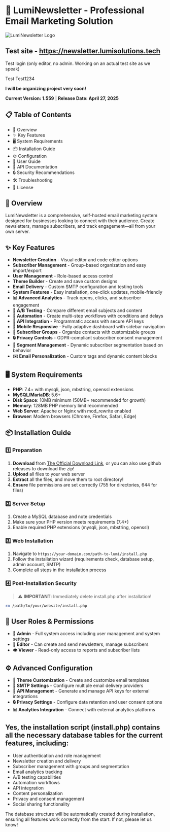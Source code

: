 # 📧 LumiNewsletter - Professional Email Marketing Solution

![LumiNewsletter Logo](https://github.com/BeefSnot/LumiNewsletterPHP/raw/main/assets/images/lumihost.png)

## Test site - https://newsletter.lumisolutions.tech

Test login (only editor, no admin. Working on an actual test site as we speak)

Test
Test1234


**I will be organizing project very soon!**

**Current Version: 1.559** | **Release Date: April 27, 2025**

## 📋 Table of Contents

- 🌟 Overview
- ✨ Key Features
- 🖥️ System Requirements
- 📦 Installation Guide
- ⚙️ Configuration
- 🧩 User Guide
- 🔌 API Documentation
- 🔒 Security Recommendations
- 🛠️ Troubleshooting
- 📄 License

## 🌟 Overview

LumiNewsletter is a comprehensive, self-hosted email marketing system designed for businesses looking to connect with their audience. Create newsletters, manage subscribers, and track engagement—all from your own server.

## ✨ Key Features

- **Newsletter Creation** - Visual editor and code editor options
- **Subscriber Management** - Group-based organization and easy import/export
- **User Management** - Role-based access control
- **Theme Builder** - Create and save custom designs
- **Email Delivery** - Custom SMTP configuration and testing tools
- **System Features** - Easy installation, one-click updates, mobile-friendly
- **📊 Advanced Analytics** - Track opens, clicks, and subscriber engagement
- **🧪 A/B Testing** - Compare different email subjects and content
- **🤖 Automation** - Create multi-step workflows with conditions and delays
- **🔑 API Integration** - Programmatic access with secure API keys
- **📱 Mobile Responsive** - Fully adaptive dashboard with sidebar navigation
- **👥 Subscriber Groups** - Organize contacts with customizable groups
- **🔒 Privacy Controls** - GDPR-compliant subscriber consent management
- **🔄 Segment Management** - Dynamic subscriber segmentation based on behavior
- **✉️ Email Personalization** - Custom tags and dynamic content blocks

## 🖥️ System Requirements

- **PHP**: 7.4+ with mysqli, json, mbstring, openssl extensions
- **MySQL/MariaDB**: 5.6+
- **Disk Space**: 10MB minimum (50MB+ recommended for growth)
- **Memory**: 128MB PHP memory limit recommended
- **Web Server**: Apache or Nginx with mod_rewrite enabled
- **Browser**: Modern browsers (Chrome, Firefox, Safari, Edge)

## 📦 Installation Guide

### 1️⃣ Preparation
1. **Download** from [The Official Download Link](https://lumisolutions.tech/newsletterupdates/luminewsletterlatest.zip), or you can also use github releases to download the zip!
2. **Upload** all files to your web server
3. **Extract** all the files, and move them to root directory!
4. **Ensure** file permissions are set correctly (755 for directories, 644 for files)

### 2️⃣ Server Setup
1. Create a MySQL database and note credentials
2. Make sure your PHP version meets requirements (7.4+)
3. Enable required PHP extensions (mysqli, json, mbstring, openssl)

### 3️⃣ Web Installation
1. Navigate to `https://your-domain.com/path-to-lumi/install.php`
2. Follow the installation wizard (requirements check, database setup, admin account, SMTP)
3. Complete all steps in the installation process

### 4️⃣ Post-Installation Security
> ⚠️ **IMPORTANT**: Immediately delete install.php after installation!

```bash
rm /path/to/your/website/install.php
```

## 🔐 User Roles & Permissions

- **👑 Admin** - Full system access including user management and system settings
- **📝 Editor** - Can create and send newsletters, manage subscribers
- **👁️ Viewer** - Read-only access to reports and subscriber lists

## ⚙️ Advanced Configuration

- **🎨 Theme Customization** - Create and customize email templates
- **📨 SMTP Settings** - Configure multiple email delivery providers
- **📱 API Management** - Generate and manage API keys for external integrations
- **🔒 Privacy Settings** - Configure data retention and user consent options
- **📊 Analytics Integration** - Connect with external analytics platforms

## Yes, the installation script (install.php) contains all the necessary database tables for the current features, including:

- User authentication and role management
- Newsletter creation and delivery
- Subscriber management with groups and segmentation
- Email analytics tracking
- A/B testing capabilities
- Automation workflows
- API integration
- Content personalization
- Privacy and consent management
- Social sharing functionality

The database structure will be automatically created during installation, ensuring all features work correctly from the start. If not, please let us know!
